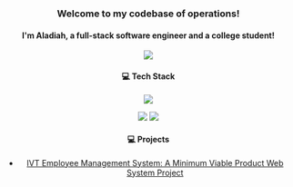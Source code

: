 <h3 align="center">Welcome to my codebase of operations!</h3>
<h4 align="center">I'm Aladiah, a full-stack software engineer and a college student!</h4>

<p align="center">
  <img align="center" src="https://github.com/seoll27/seoll27/blob/main/rampo.gif">
</p>

<h4 align="center">💻 Tech Stack</h4>

<p align="center">
  <img src="https://skillicons.dev/icons?i=js,html,css,react,nodejs,mysql,php,bootstrap,tailwind,sass">
</p>

<p align="center">
  <img src="https://github-readme-stats.vercel.app/api?username=seoll27&theme=tokyonight&hide_border=false&include_all_commits=true&count_private=true">
  <img src="https://github-readme-streak-stats.herokuapp.com/?user=seoll27&theme=tokyonight&hide_border=false">
</p>

<h4 align="center">💻 Projects</h4>

<ul align="center">
  <li><a href="#">IVT Employee Management System: A Minimum Viable Product Web System Project</a></li>
</ul>


